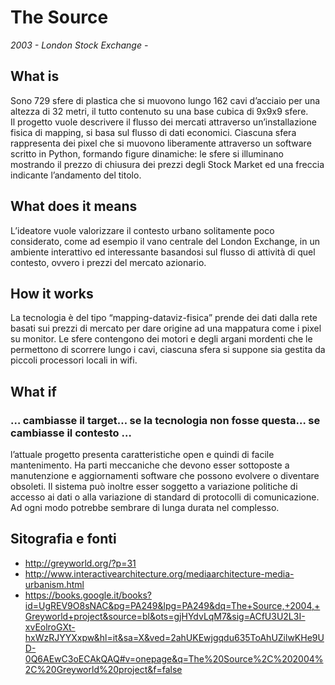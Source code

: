 # The Source  
_2003 - London Stock Exchange -_  

## What is  
Sono 729 sfere di plastica che si muovono lungo 162 cavi d’acciaio per una altezza di 32 metri, 
il tutto contenuto su una base cubica di 9x9x9 sfere.  
Il progetto vuole descrivere il flusso dei mercati attraverso un’installazione fisica di mapping, 
si basa sul flusso di dati economici. Ciascuna sfera rappresenta dei pixel che si muovono liberamente 
attraverso un software scritto in Python, formando figure dinamiche: le sfere si illuminano mostrando 
il prezzo di chiusura dei prezzi degli Stock Market ed una freccia indicante l’andamento del titolo.  

## What does it means  
L’ideatore vuole valorizzare il contesto urbano solitamente poco considerato, come ad esempio il vano 
centrale del London Exchange, in un ambiente interattivo ed interessante basandosi sul flusso di 
attività di quel contesto, ovvero i prezzi del mercato azionario.  

## How it works  
La tecnologia è del tipo “mapping-dataviz-fisica” prende dei dati dalla rete basati sui prezzi di 
mercato per dare origine ad una mappatura come i pixel su monitor. Le sfere contengono dei motori e 
degli argani mordenti che le permettono di scorrere lungo i cavi, ciascuna sfera si suppone sia gestita 
da piccoli processori locali in wifi.  

## What if  
### … cambiasse il target… se la tecnologia non fosse questa… se cambiasse il contesto …  
l’attuale progetto presenta caratteristiche open e quindi di facile mantenimento. Ha parti meccaniche 
che devono esser sottoposte a manutenzione e aggiornamenti software che possono evolvere o diventare
obsoleti. Il sistema può inoltre esser soggetto a variazione politiche di accesso ai dati o alla 
variazione di standard di protocolli di comunicazione. Ad ogni modo potrebbe sembrare di lunga durata 
nel complesso.  
  
## Sitografia e fonti  
* http://greyworld.org/?p=31  
* http://www.interactivearchitecture.org/mediaarchitecture-media-urbanism.html  
* https://books.google.it/books?id=UgREV9O8sNAC&pg=PA249&lpg=PA249&dq=The+Source,+2004,+Greyworld+project&source=bl&ots=gjHYdvLqM7&sig=ACfU3U2L3I-xvEolroGXt-hxWzRJYYXxpw&hl=it&sa=X&ved=2ahUKEwjgqdu635ToAhUZilwKHe9UD-0Q6AEwC3oECAkQAQ#v=onepage&q=The%20Source%2C%202004%2C%20Greyworld%20project&f=false  
